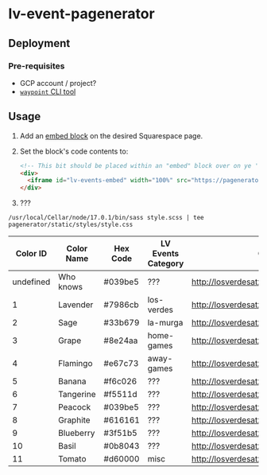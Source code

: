 # lv-event-pagenerator

## Deployment

### Pre-requisites

- GCP account / project?
- [`waypoint` CLI tool](https://www.waypointproject.io/downloads)

## Usage

1. Add an [embed block](https://support.squarespace.com/hc/en-us/articles/206543617-Embed-blocks) on the desired Squarespace page.
2. Set the block's code contents to:

    ```html
    <!-- This bit should be placed within an "embed" block over on ye 'ole Squarespace -->
    <div>
      <iframe id="lv-events-embed" width="100%" src="https://pagenerator-w7r57drkgq-uk.a.run.app/events" scrolling="no"></iframe>
    </div>
    ```

3. ???


```
/usr/local/Cellar/node/17.0.1/bin/sass style.scss | tee pagenerator/static/styles/style.css
```

| Color ID  | Color Name | Hex Code | LV Events Category | Cover Image                                   |
|-----------|------------|----------|--------------------|-----------------------------------------------|
| undefined | Who knows  | #039be5  | ???                | http://losverdesatx.org/images/some_image.png |
| 1         | Lavender   | #7986cb  | los-verdes         | http://losverdesatx.org/images/some_image.png |
| 2         | Sage       | #33b679  | la-murga           | http://losverdesatx.org/images/some_image.png |
| 3         | Grape      | #8e24aa  | home-games         | http://losverdesatx.org/images/some_image.png |
| 4         | Flamingo   | #e67c73  | away-games         | http://losverdesatx.org/images/some_image.png |
| 5         | Banana     | #f6c026  | ???                | http://losverdesatx.org/images/some_image.png |
| 6         | Tangerine  | #f5511d  | ???                | http://losverdesatx.org/images/some_image.png |
| 7         | Peacock    | #039be5  | ???                | http://losverdesatx.org/images/some_image.png |
| 8         | Graphite   | #616161  | ???                | http://losverdesatx.org/images/some_image.png |
| 9         | Blueberry  | #3f51b5  | ???                | http://losverdesatx.org/images/some_image.png |
| 10        | Basil      | #0b8043  | ???                | http://losverdesatx.org/images/some_image.png |
| 11        | Tomato     | #d60000  | misc               | http://losverdesatx.org/images/some_image.png |
